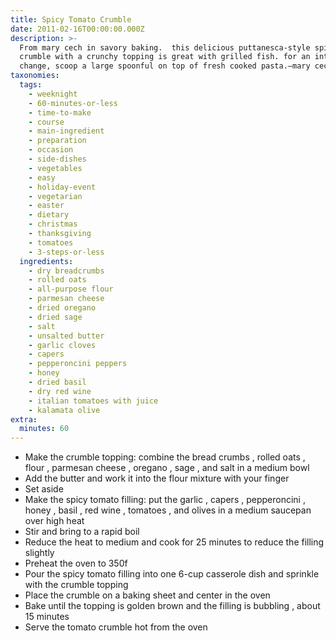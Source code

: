 ```yaml
---
title: Spicy Tomato Crumble
date: 2011-02-16T00:00:00.000Z
description: >-
  From mary cech in savory baking.  this delicious puttanesca-style spicy tomato
  crumble with a crunchy topping is great with grilled fish. for an interesting
  change, scoop a large spoonful on top of fresh cooked pasta.—mary cech
taxonomies:
  tags:
    - weeknight
    - 60-minutes-or-less
    - time-to-make
    - course
    - main-ingredient
    - preparation
    - occasion
    - side-dishes
    - vegetables
    - easy
    - holiday-event
    - vegetarian
    - easter
    - dietary
    - christmas
    - thanksgiving
    - tomatoes
    - 3-steps-or-less
  ingredients:
    - dry breadcrumbs
    - rolled oats
    - all-purpose flour
    - parmesan cheese
    - dried oregano
    - dried sage
    - salt
    - unsalted butter
    - garlic cloves
    - capers
    - pepperoncini peppers
    - honey
    - dried basil
    - dry red wine
    - italian tomatoes with juice
    - kalamata olive
extra:
  minutes: 60
---
```

 - Make the crumble topping: combine the bread crumbs , rolled oats , flour , parmesan cheese , oregano , sage , and salt in a medium bowl
 - Add the butter and work it into the flour mixture with your finger
 - Set aside
 - Make the spicy tomato filling: put the garlic , capers , pepperoncini , honey , basil , red wine , tomatoes , and olives in a medium saucepan over high heat
 - Stir and bring to a rapid boil
 - Reduce the heat to medium and cook for 25 minutes to reduce the filling slightly
 - Preheat the oven to 350f
 - Pour the spicy tomato filling into one 6-cup casserole dish and sprinkle with the crumble topping
 - Place the crumble on a baking sheet and center in the oven
 - Bake until the topping is golden brown and the filling is bubbling , about 15 minutes
 - Serve the tomato crumble hot from the oven

